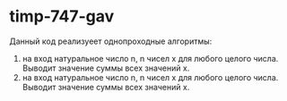 # timp-747-gav
Данный код реализуеет однопроходные алгоритмы:
1) на вход натуральное число n, n чисел x для любого целого числа.
Выводит значение суммы всех значений х.
2) на вход натуральное число n, n чисел x для любого целого числа. 
Выводит значение суммы всех значений х.

